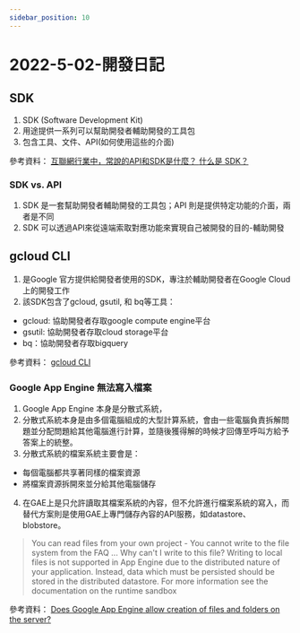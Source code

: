 ```yaml
---
sidebar_position: 10
---
```


# 2022-5-02-開發日記

## SDK
1. SDK (Software Development Kit)
2. 用途提供一系列可以幫助開發者輔助開發的工具包
3. 包含工具、文件、API(如何使用這些的介面)

參考資料：
[互聯網行業中，常說的API和SDK是什麼？ ](https://ithelp.ithome.com.tw/articles/10233788)
[什么是 SDK？](https://www.redhat.com/zh/topics/cloud-native-apps/what-is-SDK)

### SDK vs. API
1. SDK 是一套幫助開發者輔助開發的工具包；API 則是提供特定功能的介面，兩者是不同
2. SDK 可以透過API來從遠端索取對應功能來實現自己被開發的目的-輔助開發


## gcloud CLI
1. 是Google 官方提供給開發者使用的SDK，專注於輔助開發者在Google Cloud上的開發工作
2. 該SDK包含了gcloud, gsutil, 和 bq等工具：
  - gcloud: 協助開發者存取google compute engine平台
  - gsutil: 協助開發者存取cloud storage平台
  - bq：協助開發者存取bigquery 

參考資料：
[gcloud CLI](https://cloud.google.com/sdk/)

### Google App Engine 無法寫入檔案
1. Google App Engine 本身是分散式系統，
2. 分散式系統本身是由多個電腦組成的大型計算系統，會由一些電腦負責拆解問題並分配問題給其他電腦進行計算，並隨後獲得解的時候才回傳至呼叫方給予答案上的統整。
3. 分散式系統的檔案系統主要會是：
  - 每個電腦都共享著同樣的檔案資源
  - 將檔案資源拆開來並分給其他電腦儲存
4. 在GAE上是只允許讀取其檔案系統的內容，但不允許進行檔案系統的寫入，而替代方案則是使用GAE上專門儲存內容的API服務，如datastore、blobstore。
> You can read files from your own project - You cannot write to the file system
> from the FAQ ...
> Why can't I write to this file?
> Writing to local files is not supported in App Engine due to the distributed nature of your application. Instead, data which must be persisted should be stored in the distributed datastore. For more information see the documentation on the runtime sandbox

參考資料：
[Does Google App Engine allow creation of files and folders on the server?](https://stackoverflow.com/questions/2693081/does-google-app-engine-allow-creation-of-files-and-folders-on-the-server)




